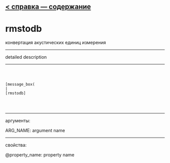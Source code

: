 [< справка — содержание](ceammc_lib.html)
---

# rmstodb


конвертация акустических единиц измерения

---

detailed description
<br>


---


```



[message_box(                                 
|
[rmstodb]


            
```

---
аргументы:

ARG_NAME: argument name<br>

---
свойства:

@property_name: property name<br>

